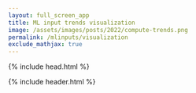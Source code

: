 ```yaml
---
layout: full_screen_app
title: ML input trends visualization
image: /assets/images/posts/2022/compute-trends.png
permalink: /mlinputs/visualization
exclude_mathjax: true
---
```


{% include head.html %}

<head>
  <!-- Jesus -->

  <link rel="stylesheet" href="/assets/bundles/trends/graph.css">
  <link rel="stylesheet" href="/assets/bundles/trends/plotter/multislider.css">
  <link rel="stylesheet" href="/assets/bundles/trends/plotter/libs/modal.css">
  <link rel="stylesheet" href="/assets/bundles/trends/plotter/mlp.css">

  <script src="/assets/bundles/trends/plotter/libs/d3-scale/d3-array@3"></script>
  <script src="/assets/bundles/trends/plotter/libs/d3-scale/d3-color@3"></script>
  <script src="/assets/bundles/trends/plotter/libs/d3-scale/d3-format@3"></script>
  <script src="/assets/bundles/trends/plotter/libs/d3-scale/d3-interpolate@3"></script>
  <script src="/assets/bundles/trends/plotter/libs/d3-scale/d3-time@3"></script>
  <script src="/assets/bundles/trends/plotter/libs/d3-scale/d3-time-format@4"></script>
  <script src="/assets/bundles/trends/plotter/libs/d3-scale/d3-scale@4"></script>

  <script src="/assets/bundles/trends/plotter/HEADER.js"></script>
  <script src="/assets/bundles/trends/plotter/utils.js"></script>
  <script src="/assets/bundles/trends/plotter/libs/canvas-txt.js"></script>
  <script src="/assets/bundles/trends/plotter/libs/modal.js"></script>
  <script src="/assets/bundles/trends/plotter/libs/interact.min.js"></script>
  <script src="/assets/bundles/trends/plotter/libs/event.js"></script>
  <script src="/assets/bundles/trends/plotter/canvas.js"></script>
  <script src="/assets/bundles/trends/plotter/objects.js"></script>
  <script src="/assets/bundles/trends/plotter/controls.js"></script>
  <script src="/assets/bundles/trends/plotter/plotter.js"></script>
  <script src="/assets/bundles/trends/plotter/multislider.js"></script>

  <script src="/assets/bundles/trends/stats.js"></script>
  <script src="/assets/bundles/trends/trends.js"></script>
  <script src="/assets/bundles/trends/presets.js"></script>
  <script src="/assets/bundles/trends/graph.js"></script>

  <script src="/assets/bundles/trends/database.js"></script>

  <style>
    body {
      height: 100vh;
    }

    * { transition none !important; }

    .graph-wrapper {
      width: 100%;
      height: 100%;
      padding-top: 20px;
      padding-right: 20px;
      padding-bottom: 5px;
      padding-left: 10px;
      box-sizing: border-box;
    }

    #trends-graph {
      width: 100%;
      height: 100%;
    }

    .modal-container {
      max-width: 400px;
    }

    .mlp-tooltip-table {
      border: 0;
      margin-bottom: 0;
    }

    .mlp-tooltip-table td {
      padding: 2px;
    }

    .mlp-tooltip-table tr, .mlp-tooltip-table td {
      background-color: rgba(255, 255, 255, 0.95) !important;
      border: 0;
    }
  </style>
</head>

{% include header.html %}

<div class="graph-wrapper tex2jax_ignore">
  <div id="trends-graph">
  </div>
</div>

{% include footer.html %}

<script>
  buildTrendsGraph("#trends-graph", database, {linkParamsToUrl: true});
</script>

